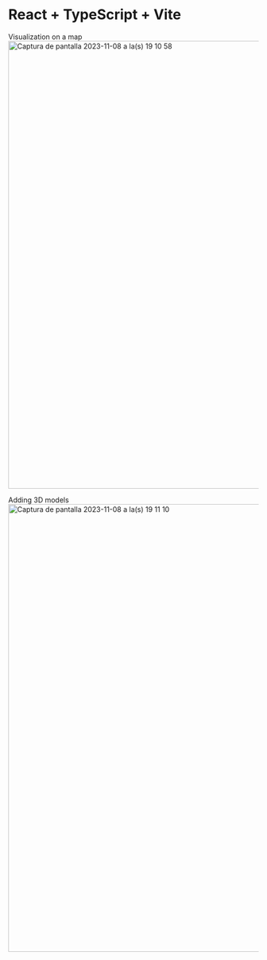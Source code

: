 # React + TypeScript + Vite

Visualization on a map
<img width="900" alt="Captura de pantalla 2023-11-08 a la(s) 19 10 58" src="https://github.com/lteyssier/MapThreeTS/assets/6034865/e441f1cd-b481-410a-ad7c-be301768721e">

Adding 3D models 
<img width="900" alt="Captura de pantalla 2023-11-08 a la(s) 19 11 10" src="https://github.com/lteyssier/MapThreeTS/assets/6034865/35a01d0b-f88b-45c2-82f3-decbe17892ff">
